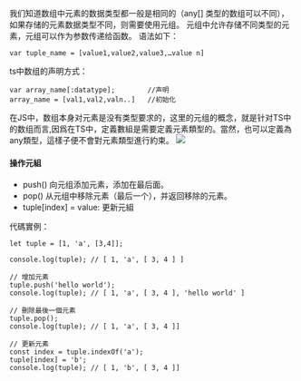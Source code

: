 我们知道数组中元素的数据类型都一般是相同的（any[] 类型的数组可以不同），如果存储的元素数据类型不同，则需要使用元组。
元组中允许存储不同类型的元素，元组可以作为参数传递给函数。
语法如下：
```
var tuple_name = [value1,value2,value3,…value n]
```
ts中数组的声明方式：
```
var array_name[:datatype];        //声明 
array_name = [val1,val2,valn..]   //初始化
```
在JS中，数组本身对元素是没有类型要求的，这里的元组的概念，就是针对TS中的数组而言,因爲在TS中，定義數組是需要定義元素類型的。當然，也可以定義為any類型，這樣子便不會對元素類型進行約束。
![](https://upload-images.jianshu.io/upload_images/2789632-bfb3bdf930f1cc06.png?imageMogr2/auto-orient/strip%7CimageView2/2/w/1240)

#### 操作元組
* push() 向元组添加元素，添加在最后面。
* pop() 从元组中移除元素（最后一个），并返回移除的元素。
* tuple[index] = value: 更新元組

代碼實例：
```
let tuple = [1, 'a', [3,4]];

console.log(tuple); // [ 1, 'a', [ 3, 4 ] ]

// 增加元素
tuple.push('hello world');
console.log(tuple); // [ 1, 'a', [ 3, 4 ], 'hello world' ]

// 刪除最後一個元素
tuple.pop();
console.log(tuple); // [ 1, 'a', [ 3, 4 ]]

// 更新元素
const index = tuple.indexOf('a');
tuple[index] = 'b';
console.log(tuple); // [ 1, 'b', [ 3, 4 ]]
```